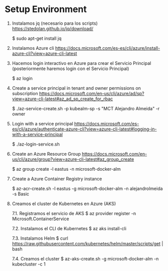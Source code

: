 # Setup Environment

1. Instalamos jq (necesario para los scripts)
   https://stedolan.github.io/jq/download/

    $ sudo apt-get install jq

2. Instalamos Azure cli
   https://docs.microsoft.com/es-es/cli/azure/install-azure-cli?view=azure-cli-latest

3. Hacemos login interactivo en Azure para crear el Servicio Principal (posteriormente haremos login con el Servicio Principal)

    $ az login

3. Create a service principal in tenant and owner permissions on subscription 
   https://docs.microsoft.com/en-us/cli/azure/ad/sp?view=azure-cli-latest#az_ad_sp_create_for_rbac

    $ ./az-service-create.sh -p kubealm-sp -s "MCT Alejandro Almeida" -r owner

4. Login with a service principal
   https://docs.microsoft.com/es-es/cli/azure/authenticate-azure-cli?view=azure-cli-latest#logging-in-with-a-service-principal
   
    $ ./az-login-service.sh

5. Create an Azure Resource Group 
   https://docs.microsoft.com/en-us/cli/azure/group?view=azure-cli-latest#az_group_create

    $ az group create -l eastus -n microsoft-docker-alm

6. Create a Azure Container Registry instance

    $ az-acr-create.sh -l eastus -g microsoft-docker-alm -n alejandrolmeida -s Basic

7. Creamos el cluster de Kubernetes en Azure (AKS)

    7.1. Registramos el servicio de AKS
    $ az provider register -n Microsoft.ContainerService

    7.2. Instalamos el CLI de Kubernetes
    $ az aks install-cli

    7.3. Instalamos Helm 
    $ curl https://raw.githubusercontent.com/kubernetes/helm/master/scripts/get | bash

    7.4. Creamos el cluster
    $ az-aks-create.sh -g microsoft-docker-alm -n kubecluster -c 1